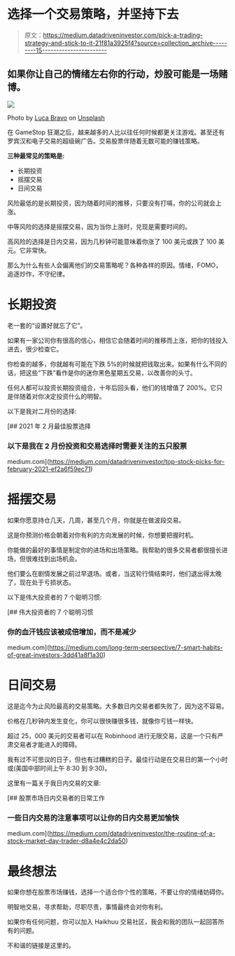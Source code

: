 # 选择一个交易策略，并坚持下去

> 原文：<https://medium.datadriveninvestor.com/pick-a-trading-strategy-and-stick-to-it-21f81a3925f4?source=collection_archive---------15----------------------->

## 如果你让自己的情绪左右你的行动，炒股可能是一场赌博。

![](img/777830991796f40ca58f52f8405144b1.png)

Photo by [Luca Bravo](https://unsplash.com/@lucabravo?utm_source=unsplash&utm_medium=referral&utm_content=creditCopyText) on [Unsplash](https://unsplash.com/s/photos/business?utm_source=unsplash&utm_medium=referral&utm_content=creditCopyText)

在 GameStop 狂潮之后，越来越多的人比以往任何时候都更关注游戏。甚至还有罗宾汉和电子交易的超级碗广告。交易股票伴随着无数可能的赚钱策略。

**三种最常见的策略是:**

*   长期投资
*   摇摆交易
*   日间交易

风险最低的是长期投资，因为随着时间的推移，只要没有打嗝，你的公司就会上涨。

中等风险的选择是摇摆交易，因为当你上涨时，兑现是需要时间的。

高风险的选择是日内交易，因为几秒钟可能意味着你涨了 100 美元或跌了 100 美元。它非常快。

那么为什么有些人会偏离他们的交易策略呢？各种各样的原因。情绪，FOMO，追逐炒作，不守纪律。

# 长期投资

老一套的“设置好就忘了它”。

如果有一家公司你有很高的信心，相信它会随着时间的推移而上涨，把你的钱投入进去，很少检查它。

你检查的越多，你就越有可能在下跌 5%的时候就把钱取出来。如果有什么不同的话，把这些“下跌”看作是你的迷你黑色星期五交易，以改善你的头寸。

任何人都可以投资长期投资组合，十年后回头看，他们的钱增值了 200%。它只是伴随着对你决定投资什么的明智。

以下是我对二月份的选择:

[](https://medium.com/datadriveninvestor/top-stock-picks-for-february-2021-ef2a6f59ec71) [## 2021 年 2 月最佳股票选择

### 以下是我在 2 月份投资和交易选择时需要关注的五只股票

medium.com](https://medium.com/datadriveninvestor/top-stock-picks-for-february-2021-ef2a6f59ec71) 

# 摇摆交易

如果你愿意持仓几天，几周，甚至几个月，你就是在做波段交易。

这是你预测价格会朝着对你有利的方向发展的时候，你想要把握时机。

你能做的最好的事情是制定你的进场和出场策略。我帮助的很多交易者都很擅长进场，但很难找到出场机会。

他们要么在剧情发展之前过早退场。或者，当这轮行情结束时，他们退出得太晚了，现在处于亏损状态。

以下是伟大投资者的 7 个聪明习惯:

[](https://medium.com/long-term-perspective/7-smart-habits-of-great-investors-3dd41a8f1a30) [## 伟大投资者的 7 个聪明习惯

### 你的血汗钱应该被成倍增加，而不是减少

medium.com](https://medium.com/long-term-perspective/7-smart-habits-of-great-investors-3dd41a8f1a30) 

# 日间交易

这是迄今为止风险最高的交易策略。大多数日内交易者都失败了，因为这不容易。

价格在几秒钟内发生变化，你可以很快赚很多钱，就像你亏钱一样快。

超过 25，000 美元的交易者可以在 Robinhood 进行无限交易，这是一个只有严肃交易者才能进入的障碍。

我有过不可思议的日子，但也有过糟糕的日子。最佳行动是在交易日的第一个小时或(美国中部时间上午 8:30 到 9:30)。

这里有一篇关于我日内交易的文章:

[](https://medium.com/datadriveninvestor/the-routine-of-a-stock-market-day-trader-d8a4e4c2da50) [## 股票市场日内交易者的日常工作

### 一些日内交易的注意事项可以让你的日内交易更加愉快

medium.com](https://medium.com/datadriveninvestor/the-routine-of-a-stock-market-day-trader-d8a4e4c2da50) 

# 最终想法

如果你想在股票市场赚钱，选择一个适合你个性的策略，不要让你的情绪妨碍你。

明智地交易，寻求帮助，尽职尽责，事情最终会对你有利。

如果你有任何问题，你可以加入 Haikhuu 交易社区，我会和我的团队一起回答所有的问题。

不和谐的链接是这里的。